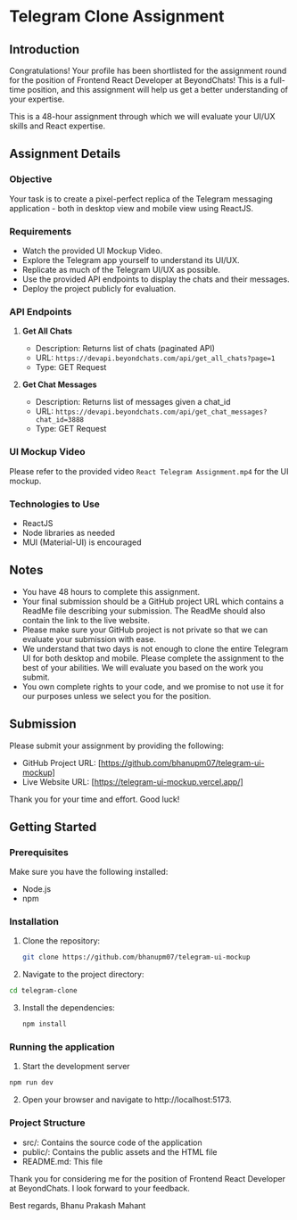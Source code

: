 # Telegram Clone Assignment

## Introduction
Congratulations! Your profile has been shortlisted for the assignment round for the position of Frontend React Developer at BeyondChats! This is a full-time position, and this assignment will help us get a better understanding of your expertise.

This is a 48-hour assignment through which we will evaluate your UI/UX skills and React expertise.

## Assignment Details

### Objective
Your task is to create a pixel-perfect replica of the Telegram messaging application - both in desktop view and mobile view using ReactJS.

### Requirements
- Watch the provided UI Mockup Video.
- Explore the Telegram app yourself to understand its UI/UX.
- Replicate as much of the Telegram UI/UX as possible.
- Use the provided API endpoints to display the chats and their messages.
- Deploy the project publicly for evaluation.

### API Endpoints
1. **Get All Chats**
   - Description: Returns list of chats (paginated API)
   - URL: `https://devapi.beyondchats.com/api/get_all_chats?page=1`
   - Type: GET Request

2. **Get Chat Messages**
   - Description: Returns list of messages given a chat_id
   - URL: `https://devapi.beyondchats.com/api/get_chat_messages?chat_id=3888`
   - Type: GET Request

### UI Mockup Video
Please refer to the provided video `React Telegram Assignment.mp4` for the UI mockup.

### Technologies to Use
- ReactJS
- Node libraries as needed
- MUI (Material-UI) is encouraged

## Notes
- You have 48 hours to complete this assignment.
- Your final submission should be a GitHub project URL which contains a ReadMe file describing your submission. The ReadMe should also contain the link to the live website.
- Please make sure your GitHub project is not private so that we can evaluate your submission with ease.
- We understand that two days is not enough to clone the entire Telegram UI for both desktop and mobile. Please complete the assignment to the best of your abilities. We will evaluate you based on the work you submit.
- You own complete rights to your code, and we promise to not use it for our purposes unless we select you for the position.

## Submission
Please submit your assignment by providing the following:
- GitHub Project URL: [https://github.com/bhanupm07/telegram-ui-mockup]
- Live Website URL: [https://telegram-ui-mockup.vercel.app/]

Thank you for your time and effort. Good luck!

## Getting Started

### Prerequisites
Make sure you have the following installed:
- Node.js
- npm

### Installation
1. Clone the repository:
   ```bash
   git clone https://github.com/bhanupm07/telegram-ui-mockup

2. Navigate to the project directory:
  ```bash
  cd telegram-clone
  ```
3. Install the dependencies:
   ```bash
   npm install
   ```
### Running the application
1. Start the development server
  ```bash
  npm run dev
  ```
2. Open your browser and navigate to http://localhost:5173.

### Project Structure
- src/: Contains the source code of the application
- public/: Contains the public assets and the HTML file
- README.md: This file

Thank you for considering me for the position of Frontend React Developer at BeyondChats. I look forward to your feedback.

Best regards,
Bhanu Prakash Mahant

  
